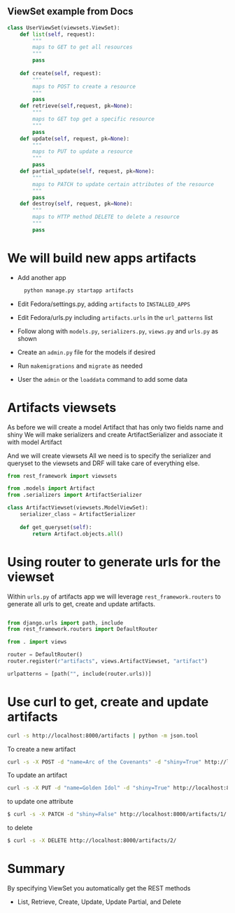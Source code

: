 ## ViewSet example from Docs

```python
class UserViewSet(viewsets.ViewSet):
    def list(self, request):
        """
        maps to GET to get all resources
        """
        pass
    
    def create(self, request):
        """
        maps to POST to create a resource
        """
        pass
    def retrieve(self,request, pk=None):
        """
        maps to GET top get a specific resource
        """
        pass
    def update(self, request, pk=None):
        """
        maps to PUT to update a resource
        """
        pass
    def partial_update(self, request, pk=None):
        """
        maps to PATCH to update certain attributes of the resource
        """
        pass
    def destroy(self, request, pk=None):
        """
        maps to HTTP method DELETE to delete a resource
        """
        pass
```

# We will build new apps artifacts

- Add another app
  ```bash 
    python manage.py startapp artifacts
  ```

- Edit Fedora/settings.py, adding ```artifacts``` to ```INSTALLED_APPS```
- Edit Fedora/urls.py including ```artifacts.urls``` in the ```url_patterns``` list
- Follow along with ```models.py```, ```serializers.py```, ```views.py``` and ```urls.py``` as shown 
- Create an ```admin.py``` file for the models if desired
- Run ```makemigrations``` and ```migrate``` as needed
- User the ```admin``` or the ```loaddata``` command to add some data

# Artifacts viewsets
As before we will create a model Artifact that has only two fields name and shiny
We will make serializers and create ArtifactSerializer and associate it with model Artifact

And we will create viewsets
All we need is to specify the serializer and queryset to the viewsets and DRF will take care of everything else.

```python
from rest_framework import viewsets

from .models import Artifact
from .serializers import ArtifactSerializer

class ArtifactViewset(viewsets.ModelViewSet):
    serializer_class = ArtifactSerializer
    
    def get_queryset(self):
        return Artifact.objects.all()
```

# Using router to generate urls for the viewset
Within ```urls.py``` of artifacts app we will leverage ```rest_framework.routers``` to generate all urls to get, create and update artifacts.

```python

from django.urls import path, include
from rest_framework.routers import DefaultRouter

from . import views

router = DefaultRouter()
router.register(r"artifacts", views.ArtifactViewset, "artifact")

urlpatterns = [path("", include(router.urls))]

```

# Use curl to get, create and update artifacts

```bash
curl -s http://localhost:8000/artifacts | python -m json.tool
```

To create a new artifact
```bash
curl -s -X POST -d "name=Arc of the Covenants" -d "shiny=True" http://localhost:8000/artifacts/ | python -m json.tool
```

To update an artifact
```bash
curl -s -X PUT -d "name=Golden Idol" -d "shiny=True" http://localhost:8000/artifacts/1/ | python -m json.tool
```

to update one attribute
```bash
$ curl -s -X PATCH -d "shiny=False" http://localhost:8000/artifacts/1/ | python -m json.tool
```

to delete
```bash
$ curl -s -X DELETE http://localhost:8000/artifacts/2/
```


# Summary
By specifying ViewSet you automatically get the REST methods
  - List, Retrieve, Create, Update, Update Partial, and Delete

